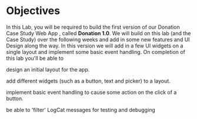 
# Objectives

In this Lab, you will be required to build the first version of our Donation Case Study Web App , called **Donation 1.0**. We will build on this lab (and the Case Study) over the following weeks and add in some new features and UI Design along the way. In this version we will add in a few UI widgets on a single layout and implement some basic event handling.
On completion of this lab you'll be able to

design an initial layout for the app.

add different widgets (such as a button, text and picker) to a layout.

implement basic event handling to cause some action on the click of a button.

be able to 'filter' LogCat messages for testing and debugging






